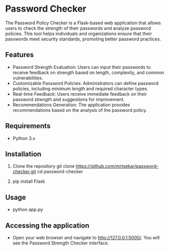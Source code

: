 # Password Checker
The Password Policy Checker is a Flask-based web application that allows users to check the strength of their passwords and analyze password policies. This tool helps individuals and organizations ensure that their passwords meet security standards, promoting better password practices.


## Features

- Password Strength Evaluation: Users can input their passwords to receive feedback on strength based on length, complexity, and common vulnerabilities.
- Customizable Password Policies: Administrators can define password policies, including minimum length and required character types.
- Real-time Feedback: Users receive immediate feedback on their password strength and suggestions for improvement.
- Recommendations Generation: The application provides recommendations based on the analysis of the password policy.

## Requirements
- Python 3.x

## Installation

1. Clone the repository
     git clone https://github.com/mrtsekar/password-checker.git
     cd password-checker

2. pip install Flask

## Usage
- python app.py

## Accessing the application
- Open your web browser and navigate to http://127.0.0.1:5000/. You will see the Password Strength Checker interface.

